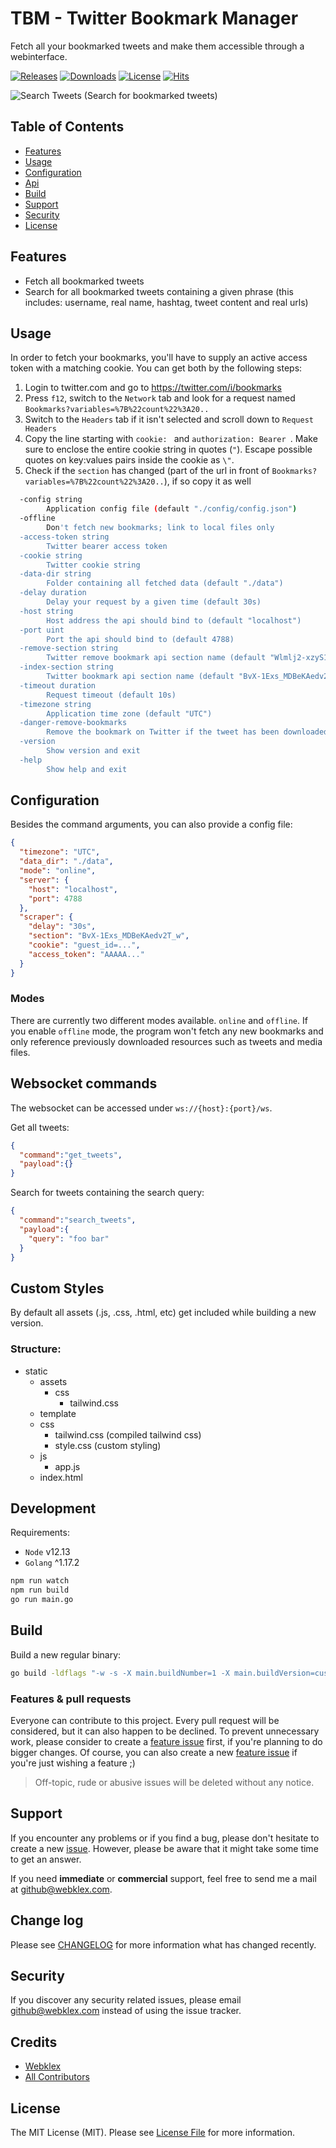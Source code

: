 # TBM - Twitter Bookmark Manager

Fetch all your bookmarked tweets and make them accessible through a webinterface.

[![Releases][ico-release]](https://github.com/Webklex/tbm/releases)
[![Downloads][ico-downloads]](https://github.com/Webklex/tbm/releases)
[![License][ico-license]](LICENSE.md)
[![Hits][ico-hits]][link-hits]

![Search Tweets](.github/images/search_tweets.png)
(Search for bookmarked tweets)

## Table of Contents
- [Features](#features)
- [Usage](#usage)
- [Configuration](#configuration)
- [Api](#websocket-commands)
- [Build](#build)
- [Support](#support)
- [Security](#security)
- [License](#license)

## Features
- Fetch all bookmarked tweets
- Search for all bookmarked tweets containing a given phrase (this includes: username, real name, hashtag, tweet content and real urls)

## Usage
In order to fetch your bookmarks, you'll have to supply an active access token with a matching cookie. 
You can get both by the following steps:
1. Login to twitter.com and go to https://twitter.com/i/bookmarks
2. Press `f12`, switch to the `Network` tab and look for a request named `Bookmarks?variables=%7B%22count%22%3A20..`
3. Switch to the `Headers` tab if it isn't selected and scroll down to `Request Headers`
4. Copy the line starting with `cookie: ` and `authorization: Bearer `. Make sure to enclose the entire cookie string in quotes (```"```). Escape possible quotes on key:values pairs inside the cookie as ```\"```.
5. Check if the `section` has changed (part of the url in front of `Bookmarks?variables=%7B%22count%22%3A20..`), if so copy it as well

```bash
  -config string
        Application config file (default "./config/config.json")
  -offline
        Don't fetch new bookmarks; link to local files only
  -access-token string
        Twitter bearer access token
  -cookie string
        Twitter cookie string
  -data-dir string
        Folder containing all fetched data (default "./data")
  -delay duration
        Delay your request by a given time (default 30s)
  -host string
        Host address the api should bind to (default "localhost")
  -port uint
        Port the api should bind to (default 4788)
  -remove-section string
        Twitter remove bookmark api section name (default "Wlmlj2-xzyS1GN3a6cj-mQ")
  -index-section string
        Twitter bookmark api section name (default "BvX-1Exs_MDBeKAedv2T_w")
  -timeout duration
        Request timeout (default 10s)
  -timezone string
        Application time zone (default "UTC")
  -danger-remove-bookmarks
        Remove the bookmark on Twitter if the tweet has been downloaded
  -version
        Show version and exit
  -help
        Show help and exit
```

## Configuration
Besides the command arguments, you can also provide a config file:
```json
{
  "timezone": "UTC",
  "data_dir": "./data",
  "mode": "online",
  "server": {
    "host": "localhost",
    "port": 4788
  },
  "scraper": {
    "delay": "30s",
    "section": "BvX-1Exs_MDBeKAedv2T_w",
    "cookie": "guest_id=...",
    "access_token": "AAAAA..."
  }
}
```

### Modes
There are currently two different modes available. `online` and `offline`. If you enable 
`offline` mode, the program won't fetch any new bookmarks and only reference previously downloaded
resources such as tweets and media files.

## Websocket commands
The websocket can be accessed under `ws://{host}:{port}/ws`.

Get all tweets:
```json
{
  "command":"get_tweets",
  "payload":{}
}
```
Search for tweets containing the search query:
```json
{
  "command":"search_tweets",
  "payload":{
    "query": "foo bar"
  }
}
```

## Custom Styles
By default all assets (.js, .css, .html, etc) get included while building a new version.

### Structure:
- static
  - assets
    - css
      - tailwind.css
  - template
  - css
    - tailwind.css (compiled tailwind css)
    - style.css (custom styling)
  - js
    - app.js
  - index.html

## Development
Requirements:
- `Node` v12.13
- `Golang` ^1.17.2

```bash
npm run watch
npm run build
go run main.go
```

## Build
Build a new regular binary:
```bash
go build -ldflags "-w -s -X main.buildNumber=1 -X main.buildVersion=custom" -o tbm
```



### Features & pull requests
Everyone can contribute to this project. Every pull request will be considered, but it can also happen to be declined.
To prevent unnecessary work, please consider to create a [feature issue](https://github.com/webklex/tbm/issues/new?template=feature_request.md)
first, if you're planning to do bigger changes. Of course, you can also create a new [feature issue](https://github.com/webklex/tbm/issues/new?template=feature_request.md)
if you're just wishing a feature ;)

>Off-topic, rude or abusive issues will be deleted without any notice.


## Support
If you encounter any problems or if you find a bug, please don't hesitate to create a new [issue](https://github.com/webklex/tbm/issues).
However, please be aware that it might take some time to get an answer.

If you need **immediate** or **commercial** support, feel free to send me a mail at github@webklex.com.

## Change log

Please see [CHANGELOG](CHANGELOG.md) for more information what has changed recently.

## Security

If you discover any security related issues, please email github@webklex.com instead of using the issue tracker.

## Credits
- [Webklex][link-author]
- [All Contributors][link-contributors]

## License
The MIT License (MIT). Please see [License File](LICENSE.md) for more information.

[ico-license]: https://img.shields.io/badge/license-MIT-brightgreen.svg?style=flat-square
[ico-release]: https://img.shields.io/github/v/release/webklex/tbm?style=flat-square
[ico-downloads]: https://img.shields.io/github/downloads/webklex/tbm/total?style=flat-square
[ico-hits]: https://hits.webklex.com/svg/webklex/tbm?1

[link-hits]: https://hits.webklex.com
[link-author]: https://github.com/webklex
[link-contributors]: https://github.com/webklex/tbm/graphs/contributors
